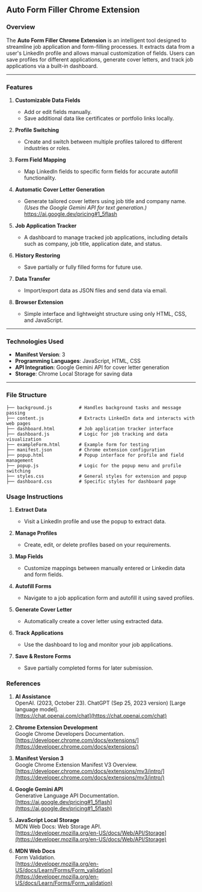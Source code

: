 ## Auto Form Filler Chrome Extension

### Overview
The **Auto Form Filler Chrome Extension** is an intelligent tool designed to streamline job application and form-filling processes. It extracts data from a user's LinkedIn profile and allows manual customization of fields. Users can save profiles for different applications, generate cover letters, and track job applications via a built-in dashboard.

---

### Features

1. **Customizable Data Fields**  
   - Add or edit fields manually.
   - Save additional data like certificates or portfolio links locally.

2. **Profile Switching**  
   - Create and switch between multiple profiles tailored to different industries or roles.

3. **Form Field Mapping**  
   - Map LinkedIn fields to specific form fields for accurate autofill functionality.

4. **Automatic Cover Letter Generation**  
   - Generate tailored cover letters using job title and company name.  
   *(Uses the Google Gemini API for text generation.)*
    https://ai.google.dev/pricing#1_5flash

5. **Job Application Tracker**  
   - A dashboard to manage tracked job applications, including details such as company, job title, application date, and status.

6. **History Restoring**  
   - Save partially or fully filled forms for future use.

7. **Data Transfer**  
   - Import/export data as JSON files and send data via email.

8. **Browser Extension**  
   - Simple interface and lightweight structure using only HTML, CSS, and JavaScript.  

---

### Technologies Used
- **Manifest Version**: 3  
- **Programming Languages**: JavaScript, HTML, CSS  
- **API Integration**: Google Gemini API for cover letter generation  
- **Storage**: Chrome Local Storage for saving data

---

### File Structure
```
├── background.js          # Handles background tasks and message passing
├── content.js             # Extracts LinkedIn data and interacts with web pages
├── dashboard.html         # Job application tracker interface
├── dashboard.js           # Logic for job tracking and data visualization
├── exampleForm.html       # Example form for testing
├── manifest.json          # Chrome extension configuration
├── popup.html             # Popup interface for profile and field management
├── popup.js               # Logic for the popup menu and profile switching
├── styles.css             # General styles for extension and popup
├── dashboard.css          # Specific styles for dashboard page

```

### Usage Instructions
1. **Extract Data**  
   - Visit a LinkedIn profile and use the popup to extract data.
   
2. **Manage Profiles**  
   - Create, edit, or delete profiles based on your requirements.

3. **Map Fields**  
   - Customize mappings between manually entered or Linkedin data and form fields.

4. **Autofill Forms**  
   - Navigate to a job application form and autofill it using saved profiles.

5. **Generate Cover Letter**  
   - Automatically create a cover letter using extracted data.

6. **Track Applications**  
   - Use the dashboard to log and monitor your job applications.

7. **Save & Restore Forms**  
   - Save partially completed forms for later submission.


### References

1. **AI Assistance**  
   OpenAI. (2023, October 23). ChatGPT (Sep 25, 2023 version) [Large language model].  
   [https://chat.openai.com/chat](https://chat.openai.com/chat)

2. **Chrome Extension Development**  
   Google Chrome Developers Documentation.  
   [https://developer.chrome.com/docs/extensions/](https://developer.chrome.com/docs/extensions/)

3. **Manifest Version 3**  
   Google Chrome Extension Manifest V3 Overview.  
   [https://developer.chrome.com/docs/extensions/mv3/intro/](https://developer.chrome.com/docs/extensions/mv3/intro/)

4. **Google Gemini API**  
   Generative Language API Documentation.  
   [https://ai.google.dev/pricing#1_5flash](https://ai.google.dev/pricing#1_5flash)

5. **JavaScript Local Storage**  
   MDN Web Docs: Web Storage API.  
   [https://developer.mozilla.org/en-US/docs/Web/API/Storage](https://developer.mozilla.org/en-US/docs/Web/API/Storage)

6. **MDN Web Docs**  
   Form Validation.  
   [https://developer.mozilla.org/en-US/docs/Learn/Forms/Form_validation](https://developer.mozilla.org/en-US/docs/Learn/Forms/Form_validation)  
